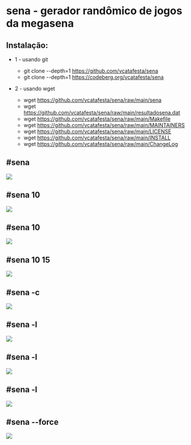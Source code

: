 # sena - gerador randômico de jogos da megasena

## Instalação:

- 1 - usando git
	- git clone --depth=1 https://github.com/vcatafesta/sena
	- git clone --depth=1 https://codeberg.org/vcatafesta/sena

- 2 - usando wget
	- wget https://github.com/vcatafesta/sena/raw/main/sena
	- wget https://github.com/vcatafesta/sena/raw/main/resultadosena.dat
	- wget https://github.com/vcatafesta/sena/raw/main/Makefile
	- wget https://github.com/vcatafesta/sena/raw/main/MAINTAINERS
	- wget https://github.com/vcatafesta/sena/raw/main/LICENSE
	- wget https://github.com/vcatafesta/sena/raw/main/INSTALL
	- wget https://github.com/vcatafesta/sena/raw/main/ChangeLog

## #sena
![](https://chililinux.com/images/sena-01.png)
## #sena 10
![](https://chililinux.com/images/sena-02.png)
## #sena 10
![](https://chililinux.com/images/sena-03.png)
## #sena 10 15
![](https://chililinux.com/images/sena-04.png)
## #sena -c
![](https://chililinux.com/images/sena-05.png)
## #sena -l
![](https://chililinux.com/images/sena-06.png)
## #sena -l
![](https://chililinux.com/images/sena-07.png)
## #sena -l
![](https://chililinux.com/images/sena-08.png)
## #sena --force
![](https://chililinux.com/images/sena-09.png)
